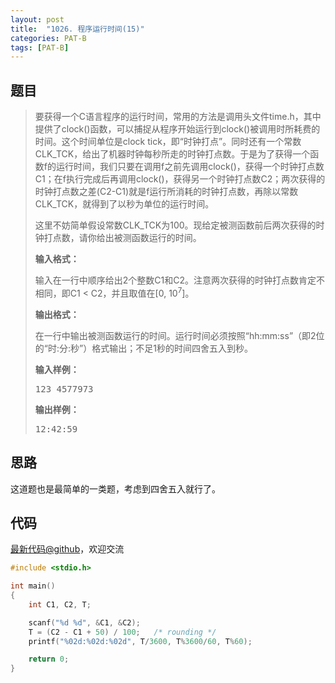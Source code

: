 ```yaml
---
layout: post
title:  "1026. 程序运行时间(15)"
categories: PAT-B
tags: [PAT-B]
---
```

## 题目

> <div id="problemContent">
> <p>
> 要获得一个C语言程序的运行时间，常用的方法是调用头文件time.h，其中提供了clock()函数，可以捕捉从程序开始运行到clock()被调用时所耗费的时间。这个时间单位是clock tick，即“时钟打点”。同时还有一个常数CLK_TCK，给出了机器时钟每秒所走的时钟打点数。于是为了获得一个函数f的运行时间，我们只要在调用f之前先调用clock()，获得一个时钟打点数C1；在f执行完成后再调用clock()，获得另一个时钟打点数C2；两次获得的时钟打点数之差(C2-C1)就是f运行所消耗的时钟打点数，再除以常数CLK_TCK，就得到了以秒为单位的运行时间。
> </p>
> <p>这里不妨简单假设常数CLK_TCK为100。现给定被测函数前后两次获得的时钟打点数，请你给出被测函数运行的时间。</p>
> <p><b>
> 输入格式：
> </b></p>
> <p>
> 输入在一行中顺序给出2个整数C1和C2。注意两次获得的时钟打点数肯定不相同，即C1 &lt; C2，并且取值在[0, 10<sup>7</sup>]。
> </p>
> <p><b>
> 输出格式：
> </b></p>
> <p>
> 在一行中输出被测函数运行的时间。运行时间必须按照“hh:mm:ss”（即2位的“时:分:秒”）格式输出；不足1秒的时间四舍五入到秒。
> </p>
> <b>输入样例：</b><pre>
> 123 4577973
> </pre>
> <b>输出样例：</b><pre>
> 12:42:59
> </pre>
> </div>

## 思路

这道题也是最简单的一类题，考虑到四舍五入就行了。

## 代码

[最新代码@github](https://github.com/OliverLew/PAT/blob/master/PATBasic/1026.c)，欢迎交流
```c
#include <stdio.h>

int main()
{
    int C1, C2, T;

    scanf("%d %d", &C1, &C2);
    T = (C2 - C1 + 50) / 100;   /* rounding */
    printf("%02d:%02d:%02d", T/3600, T%3600/60, T%60);

    return 0;
}

```